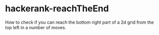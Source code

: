 # hackerank-reachTheEnd
How to check if you can reach the bottom right part of a 2d grid from the  top left in a number of moves.
